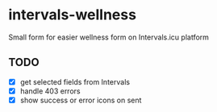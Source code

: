 # intervals-wellness

Small form for easier wellness form on Intervals.icu platform

## TODO

* [x] get selected fields from Intervals
* [x] handle 403 errors
* [x] show success or error icons on sent
